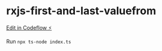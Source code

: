 # rxjs-first-and-last-valuefrom

[Edit in Codeflow ⚡️](https://stackblitz.com/~/github.com/Bharath19/rxjs-first-and-last-valuefrom)

Run `npx ts-node index.ts`